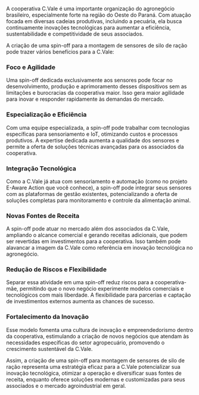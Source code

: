 A cooperativa C.Vale é uma importante organização do agronegócio brasileiro, especialmente forte na região do Oeste do Paraná. Com atuação focada em diversas cadeias produtivas, incluindo a pecuária, ela busca continuamente inovações tecnológicas para aumentar a eficiência, sustentabilidade e competitividade de seus associados.

A criação de uma spin-off para a montagem de sensores de silo de ração pode trazer vários benefícios para a C.Vale:

### Foco e Agilidade
Uma spin-off dedicada exclusivamente aos sensores pode focar no desenvolvimento, produção e aprimoramento desses dispositivos sem as limitações e burocracias da cooperativa maior. Isso gera maior agilidade para inovar e responder rapidamente às demandas do mercado.

### Especialização e Eficiência
Com uma equipe especializada, a spin-off pode trabalhar com tecnologias específicas para sensoriamento e IoT, otimizando custos e processos produtivos. A expertise dedicada aumenta a qualidade dos sensores e permite a oferta de soluções técnicas avançadas para os associados da cooperativa.

### Integração Tecnológica
Como a C.Vale já atua com sensoriamento e automação (como no projeto E-Aware Action que você conhece), a spin-off pode integrar seus sensores com as plataformas de gestão existentes, potencializando a oferta de soluções completas para monitoramento e controle da alimentação animal.

### Novas Fontes de Receita
A spin-off pode atuar no mercado além dos associados da C.Vale, ampliando o alcance comercial e gerando receitas adicionais, que podem ser revertidas em investimentos para a cooperativa. Isso também pode alavancar a imagem da C.Vale como referência em inovação tecnológica no agronegócio.

### Redução de Riscos e Flexibilidade
Separar essa atividade em uma spin-off reduz riscos para a cooperativa-mãe, permitindo que o novo negócio experimente modelos comerciais e tecnológicos com mais liberdade. A flexibilidade para parcerias e captação de investimentos externos aumenta as chances de sucesso.

### Fortalecimento da Inovação
Esse modelo fomenta uma cultura de inovação e empreendedorismo dentro da cooperativa, estimulando a criação de novos negócios que atendam às necessidades específicas do setor agropecuário, promovendo o crescimento sustentável da C.Vale.

Assim, a criação de uma spin-off para montagem de sensores de silo de ração representa uma estratégia eficaz para a C.Vale potencializar sua inovação tecnológica, otimizar a operação e diversificar suas fontes de receita, enquanto oferece soluções modernas e customizadas para seus associados e o mercado agroindustrial em geral.

